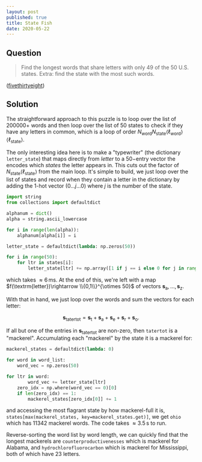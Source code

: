 ```yaml
---
layout: post
published: true
title: State Fish
date: 2020-05-22
---
```


## Question

>Find the longest words that share letters with only 49 of the 50 U.S. states. Extra: find the state with the most such words.

<!--more-->

([fivethirtyeight](https://fivethirtyeight.com/features/somethings-fishy-in-the-state-of-the-riddler/))

## Solution

The straightforward approach to this puzzle is to loop over the list of $200000+$ words and then loop over the list of $50$ states to check if they have any letters in common, which is a loop of order $N_\text{word}N_\text{state}\langle \ell_\text{word}\rangle\langle \ell_\text{state}\rangle.$ 

The only interesting idea here is to make a "typewriter" (the dictionary `letter_state`) that maps directly from *letter* to a $50-$entry vector the encodes which *states* the letter appears in. This cuts out the factor of $N_\text{state}\langle \ell_\text{state}\rangle$ from the main loop. It's simple to build, we just loop over the list of states and record when they contain a letter in the dictionary by adding the $1$-hot vector $\left(0 \ldots j \ldots 0\right)$ where $j$ is the number of the state. 

```python
import string
from collections import defaultdict

alphanum = dict()
alpha = string.ascii_lowercase

for i in range(len(alpha)):
    alphanum[alpha[i]] = i

letter_state = defaultdict(lambda: np.zeros(50))

for i in range(50):
    for ltr in states[i]:
        letter_state[ltr] += np.array([1 if j == i else 0 for j in range(50)])
```

which takes $\approx 6\,\textrm{ms}.$ At the end of this, we're left with a map $f(\textrm{letter})\rightarrow \\{0,1\\}^{\otimes 50}$ of vectors $\mathbf{s}_\textrm{a}, \ldots, \mathbf{s}_\textrm{z}.$

With that in hand, we just loop over the words and sum the vectors for each letter:

$$\mathbf{s}_\textrm{tatertot} = \mathbf{s}_\textrm{t} + \mathbf{s}_\textrm{a} + \mathbf{s}_\textrm{e} + \mathbf{s}_\textrm{r} + \mathbf{s}_\textrm{o}.$$

If all but one of the entries in $\mathbf{s}_\text{tatertot}$ are non-zero, then $\mathtt{tatertot}$ is a "mackerel". Accumulating each "mackerel" by the state it is a mackerel for:

```python
mackerel_states = defaultdict(lambda: 0)

for word in word_list:
    word_vec = np.zeros(50)

for ltr in word:
        word_vec += letter_state[ltr]
    zero_idx = np.where(word_vec == 0)[0]
    if len(zero_idx) == 1:
        mackerel_states[zero_idx[0]] += 1
```

and accessing the most flagrant state by how mackerel-full it is, `states[max(mackerel_states, key=mackerel_states.get)]`, we get $\texttt{ohio}$ which has $11342$ mackerel words. The code takes $\approx3.5\, \textrm{s}$ to run.

Reverse-sorting the word list by word length, we can quickly find that the longest mackerels are $\texttt{counterproductivenesses}$ which is mackerel for Alabama, and $\texttt{hydrochlorofluorocarbon}$ which is mackerel for Mississippi, both of which have $23$ letters.

<br>



